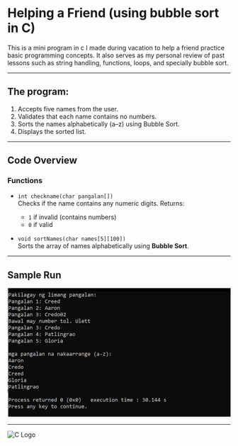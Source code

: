# Helping a Friend (using bubble sort in C)

This is a mini program in c I made during vacation to help a friend practice basic programming concepts. It also serves as my personal review of past lessons such as string handling, functions, loops, and specially bubble sort.

---

## The program:
1. Accepts five names from the user.
2. Validates that each name contains no numbers.
3. Sorts the names alphabetically (a–z) using Bubble Sort.
4. Displays the sorted list.

---

## Code Overview

### Functions
- `int checkname(char pangalan[])`  
  Checks if the name contains any numeric digits. Returns:
  - `1` if invalid (contains numbers)
  - `0` if valid

- `void sortNames(char names[5][100])`  
  Sorts the array of names alphabetically using **Bubble Sort**.

---

## Sample Run

![Program Screenshot](ss1.jpeg)

---

<img src="https://upload.wikimedia.org/wikipedia/commons/1/19/C_Logo.png" alt="C Logo" width="80"/>

